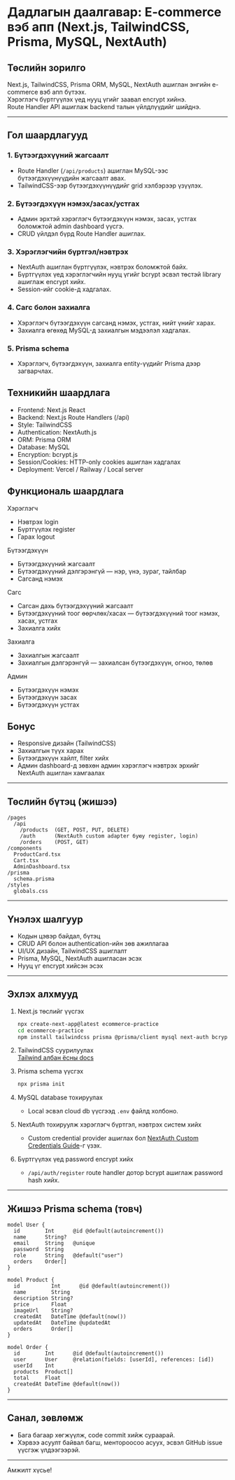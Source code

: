 # Дадлагын даалгавар: E-commerce вэб апп (Next.js, TailwindCSS, Prisma, MySQL, NextAuth)

## Төслийн зорилго

Next.js, TailwindCSS, Prisma ORM, MySQL, NextAuth ашиглан энгийн e-commerce вэб апп бүтээх.  
Хэрэглэгч бүртгүүлэх үед нууц үгийг заавал encrypt хийнэ.  
Route Handler API ашиглаж backend талын үйлдлүүдийг шийднэ.

---

## Гол шаардлагууд

### 1. **Бүтээгдэхүүний жагсаалт**
- Route Handler (`/api/products`) ашиглан MySQL-ээс бүтээгдэхүүнүүдийн жагсаалт авах.
- TailwindCSS-ээр бүтээгдэхүүнүүдийг grid хэлбэрээр үзүүлэх.

### 2. **Бүтээгдэхүүн нэмэх/засах/устгах**
- Админ эрхтэй хэрэглэгч бүтээгдэхүүн нэмэх, засах, устгах боломжтой admin dashboard үүсгэ.
- CRUD үйлдэл бүрд Route Handler ашиглах.

### 3. **Хэрэглэгчийн бүртгэл/нэвтрэх**
- NextAuth ашиглан бүртгүүлэх, нэвтрэх боломжтой байх.
- Бүртгүүлэх үед хэрэглэгчийн нууц үгийг bcrypt эсвэл төстэй library ашиглаж encrypt хийх.
- Session-ийг cookie-д хадгалах.

### 4. **Сагс болон захиалга**
- Хэрэглэгч бүтээгдэхүүн сагсанд нэмэх, устгах, нийт үнийг харах.
- Захиалга өгөхөд MySQL-д захиалгын мэдээлэл хадгалах.

### 5. **Prisma schema**
- Хэрэглэгч, бүтээгдэхүүн, захиалга entity-үүдийг Prisma дээр загварчлах.



## Техникийн шаардлага

- Frontend: Next.js React 
- Backend: Next.js Route Handlers (/api)
- Style: TailwindCSS
- Authentication: NextAuth.js
- ORM: Prisma ORM
- Database: MySQL
- Encryption: bcrypt.js 
- Session/Cookies: HTTP-only cookies ашиглан хадгалах
- Deployment: Vercel / Railway / Local server



## Функциональ шаардлага

Хэрэглэгч
 - Нэвтрэх login
 - Бүртгүүлэх register
 - Гарах logout

Бүтээгдэхүүн
 - Бүтээгдэхүүний жагсаалт 
 - Бүтээгдэхүүний дэлгэрэнгүй — нэр, үнэ, зураг, тайлбар
 - Сагсанд нэмэх 

Сагс
 - Сагсан дахь бүтээгдэхүүний жагсаалт 
 - Бүтээгдэхүүний тоог өөрчлөх/хасах — бүтээгдэхүүний тоог нэмэх, хасах, устгах
 - Захиалга хийх 

Захиалга
 - Захиалгын жагсаалт 
 - Захиалгын дэлгэрэнгүй — захиалсан бүтээгдэхүүн, огноо, төлөв

Админ
 - Бүтээгдэхүүн нэмэх 
 - Бүтээгдэхүүн засах 
 - Бүтээгдэхүүн устгах



## Бонус

- Responsive дизайн (TailwindCSS)
- Захиалгын түүх харах
- Бүтээгдэхүүн хайлт, filter хийх
- Админ dashboard-д зөвхөн админ хэрэглэгч нэвтрэх эрхийг NextAuth ашиглан хамгаалах

---

## Төслийн бүтэц (жишээ)

```
/pages
  /api
    /products  (GET, POST, PUT, DELETE)
    /auth      (NextAuth custom adapter буюу register, login)
    /orders    (POST, GET)
/components
  ProductCard.tsx
  Cart.tsx
  AdminDashboard.tsx
/prisma
  schema.prisma
/styles
  globals.css
```

---

## Үнэлэх шалгуур

- Кодын цэвэр байдал, бүтэц
- CRUD API болон authentication-ийн зөв ажиллагаа
- UI/UX дизайн, TailwindCSS ашиглалт
- Prisma, MySQL, NextAuth ашигласан эсэх
- Нууц үг encrypt хийсэн эсэх

---

## Эхлэх алхмууд

1. Next.js төслийг үүсгэх  
   ```bash
   npx create-next-app@latest ecommerce-practice
   cd ecommerce-practice
   npm install tailwindcss prisma @prisma/client mysql next-auth bcrypt
   ```

2. TailwindCSS суурилуулах  
   [Tailwind албан ёсны docs](https://tailwindcss.com/docs/guides/nextjs)

3. Prisma schema үүсгэх  
   ```bash
   npx prisma init
   ```

4. MySQL database тохируулах  
   - Local эсвэл cloud db үүсгээд `.env` файлд холбоно.

5. NextAuth тохируулж хэрэглэгч бүртгэл, нэвтрэх систем хийх  
   - Custom credential provider ашиглах бол [NextAuth Custom Credentials Guide](https://next-auth.js.org/providers/credentials)-г үзэх.

6. Бүртгүүлэх үед password encrypt хийх  
   - `/api/auth/register` route handler дотор bcrypt ашиглаж password hash хийх.

---

## Жишээ Prisma schema (товч)

```prisma
model User {
  id        Int      @id @default(autoincrement())
  name      String?
  email     String   @unique
  password  String
  role      String   @default("user")
  orders    Order[]
}

model Product {
  id          Int      @id @default(autoincrement())
  name        String
  description String?
  price       Float
  imageUrl    String?
  createdAt   DateTime @default(now())
  updatedAt   DateTime @updatedAt
  orders      Order[]
}

model Order {
  id        Int      @id @default(autoincrement())
  user      User     @relation(fields: [userId], references: [id])
  userId    Int
  products  Product[]
  total     Float
  createdAt DateTime @default(now())
}
```

---

## Санал, зөвлөмж

- Бага багаар хөгжүүлж, code commit хийж сураарай.
- Хэрвээ асуулт байвал багш, ментороосоо асуух, эсвэл GitHub issue үүсгэж үлдээгээрэй.

---

Амжилт хүсье!
